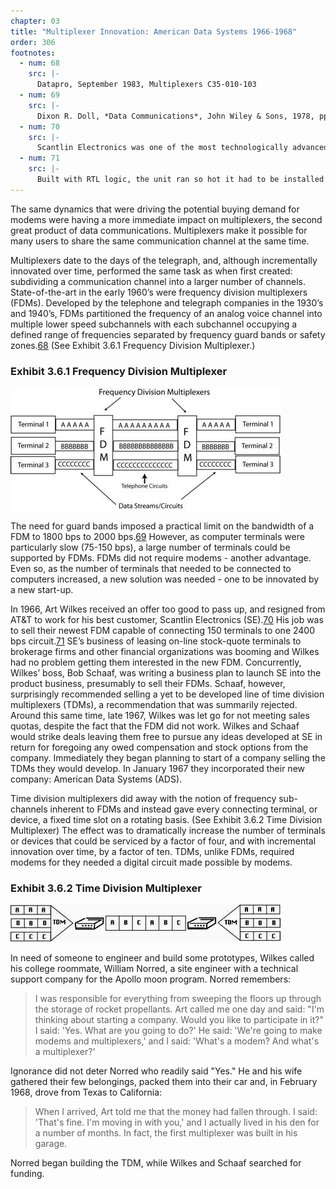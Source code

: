 ```yaml
---
chapter: 03
title: "Multiplexer Innovation: American Data Systems 1966-1968"
order: 306
footnotes:
  - num: 68
    src: |-
      Datapro, September 1983, Multiplexers C35-010-103 
  - num: 69
    src: |- 
      Dixon R. Doll, *Data Communications*, John Wiley & Sons, 1978, pps. 308-309   
  - num: 70
    src: |- 
      Scantlin Electronics was one of the most technologically advanced companies of its day. It would become Quotron Corporation and then be bought by Citicorp. 
  - num: 71
    src: |-  
      Built with RTL logic, the unit ran so hot it had to be installed on rooftops for cooling. It was said you could cook eggs on it. 
---
```


The same dynamics that were driving the potential buying demand for modems were having a more immediate impact on multiplexers, the second great product of data communications. Multiplexers make it possible for many users to share the same communication channel at the same time.

Multiplexers date to the days of the telegraph, and, although incrementally innovated over time, performed the same task as when first created: subdividing a communication channel into a larger number of channels. State-of-the-art in the early 1960’s were frequency division multiplexers (FDMs). Developed by the telephone and telegraph companies in the 1930’s and 1940’s, FDMs partitioned the frequency of an analog voice channel into multiple lower speed subchannels with each subchannel occupying a defined range of frequencies separated by frequency guard bands or safety zones.<a name="fnloc68" href="#fn68">68</a> (See Exhibit 3.6.1 Frequency Division Multiplexer.)

### Exhibit 3.6.1 Frequency Division Multiplexer

![diagram of Frequency Division Multiplexer](/assets/img/frequency-division-multiplexer.jpg)

The need for guard bands imposed a practical limit on the bandwidth of a FDM to 1800 bps to 2000 bps.<a name="fnloc69" href="#fn69">69</a> However, as computer terminals were particularly slow (75-150 bps), a large number of terminals could be supported by FDMs. FDMs did not require modems - another advantage. Even so, as the number of terminals that needed to be connected to computers increased, a new solution was needed - one to be innovated by a new start-up.

In 1966, Art Wilkes received an offer too good to pass up, and resigned from AT&T to work for his best customer, Scantlin Electronics (SE).<a name="fnloc70" href="#fn70">70</a> His job was to sell their newest FDM capable of connecting 150 terminals to one 2400 bps circuit.<a name="fnloc71" href="#fn71">71</a> SE’s business of leasing on-line stock-quote terminals to brokerage firms and other financial organizations was booming and Wilkes had no problem getting them interested in the new FDM. Concurrently, Wilkes’ boss, Bob Schaaf, was writing a business plan to launch SE into the product business, presumably to sell their FDMs. Schaaf, however, surprisingly recommended selling a yet to be developed line of time division multiplexers (TDMs), a recommendation that was summarily rejected. Around this same time, late 1967, Wilkes was let go for not meeting sales quotas, despite the fact that the FDM did not work. Wilkes and Schaaf would strike deals leaving them free to pursue any ideas developed at SE in return for foregoing any owed compensation and stock options from the company. Immediately they began planning to start of a company selling the TDMs they would develop. In January 1967 they incorporated their new company: American Data Systems (ADS).

Time division multiplexers did away with the notion of frequency sub-channels inherent to FDMs and instead gave every connecting terminal, or device, a fixed time slot on a rotating basis. (See Exhibit 3.6.2 Time Division Multiplexer) The effect was to dramatically increase the number of terminals or devices that could be serviced by a factor of four, and with incremental innovation over time, by a factor of ten. TDMs, unlike FDMs, required modems for they needed a digital circuit made possible by modems.

### Exhibit 3.6.2 Time Division Multiplexer

![diagram of Time Division Multiplexer](/assets/img/time-division-multiplexer.jpg)

In need of someone to engineer and build some prototypes, Wilkes called his college roommate, William Norred, a site engineer with a technical support company for the Apollo moon program. Norred remembers:

>I was responsible for everything from sweeping the floors up through the storage of rocket propellants. Art called me one day and said: "I'm thinking about starting a company. Would you like to participate in it?" I said: 'Yes. What are you going to do?' He said: 'We're going to make modems and multiplexers,' and I said: 'What's a modem? And what's a multiplexer?'

Ignorance did not deter Norred who readily said "Yes." He and his wife gathered their few belongings, packed them into their car and, in February 1968, drove from Texas to California:

>When I arrived, Art told me that the money had fallen through. I said: 'That's fine. I'm moving in with you,' and I actually lived in his den for a number of months. In fact, the first multiplexer was built in his garage.

Norred began building the TDM, while Wilkes and Schaaf searched for funding.
